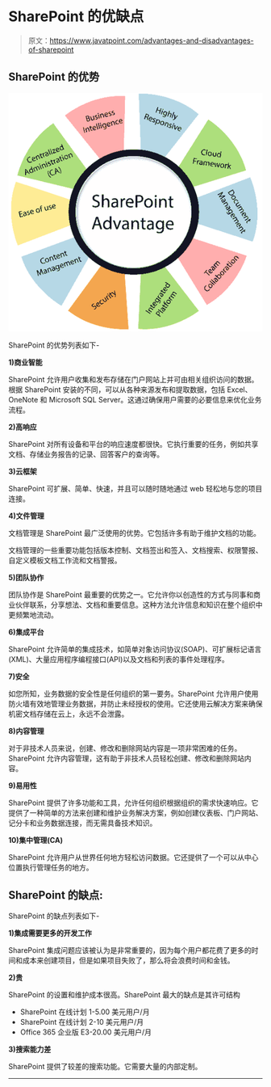 # SharePoint 的优缺点

> 原文：<https://www.javatpoint.com/advantages-and-disadvantages-of-sharepoint>

## SharePoint 的优势

![Advantage and Disadvantage of SharePoint](img/aa3a222e806e380166d84690f305ed9a.png)

SharePoint 的优势列表如下-

**1)商业智能**

SharePoint 允许用户收集和发布存储在门户网站上并可由相关组织访问的数据。根据 SharePoint 安装的不同，可以从各种来源发布和提取数据，包括 Excel、OneNote 和 Microsoft SQL Server。这通过确保用户需要的必要信息来优化业务流程。

**2)高响应**

SharePoint 对所有设备和平台的响应速度都很快。它执行重要的任务，例如共享文档、存储业务报告的记录、回答客户的查询等。

**3)云框架**

SharePoint 可扩展、简单、快速，并且可以随时随地通过 web 轻松地与您的项目连接。

**4)文件管理**

文档管理是 SharePoint 最广泛使用的优势。它包括许多有助于维护文档的功能。

文档管理的一些重要功能包括版本控制、文档签出和签入、文档搜索、权限警报、自定义模板文档工作流和文档警报。

**5)团队协作**

团队协作是 SharePoint 最重要的优势之一。它允许你以创造性的方式与同事和商业伙伴联系，分享想法、文档和重要信息。这种方法允许信息和知识在整个组织中更频繁地流动。

**6)集成平台**

SharePoint 允许简单的集成技术，如简单对象访问协议(SOAP)、可扩展标记语言(XML)、大量应用程序编程接口(API)以及文档和列表的事件处理程序。

**7)安全**

如您所知，业务数据的安全性是任何组织的第一要务。SharePoint 允许用户使用防火墙有效地管理业务数据，并防止未经授权的使用。它还使用云解决方案来确保机密文档存储在云上，永远不会泄露。

**8)内容管理**

对于非技术人员来说，创建、修改和删除网站内容是一项非常困难的任务。SharePoint 允许内容管理，这有助于非技术人员轻松创建、修改和删除网站内容。

**9)易用性**

SharePoint 提供了许多功能和工具，允许任何组织根据组织的需求快速响应。它提供了一种简单的方法来创建和维护业务解决方案，例如创建仪表板、门户网站、记分卡和业务数据连接，而无需具备技术知识。

**10)集中管理(CA)**

SharePoint 允许用户从世界任何地方轻松访问数据。它还提供了一个可以从中心位置执行管理任务的地方。

## SharePoint 的缺点:

SharePoint 的缺点列表如下-

**1)集成需要更多的开发工作**

SharePoint 集成问题应该被认为是非常重要的，因为每个用户都花费了更多的时间和成本来创建项目，但是如果项目失败了，那么将会浪费时间和金钱。

**2)贵**

SharePoint 的设置和维护成本很高。SharePoint 最大的缺点是其许可结构

*   SharePoint 在线计划 1-5.00 美元用户/月
*   SharePoint 在线计划 2-10 美元用户/月
*   Office 365 企业版 E3-20.00 美元用户/月

**3)搜索能力差**

SharePoint 提供了较差的搜索功能。它需要大量的内部定制。

* * *